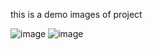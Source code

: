 this is a demo images of project

![image](https://github.com/user-attachments/assets/adae7b84-46eb-4ad7-8f6e-fe69bcb5d394)
![image](https://github.com/user-attachments/assets/344b2662-b168-4216-ae0f-aee26f7a2860) 

